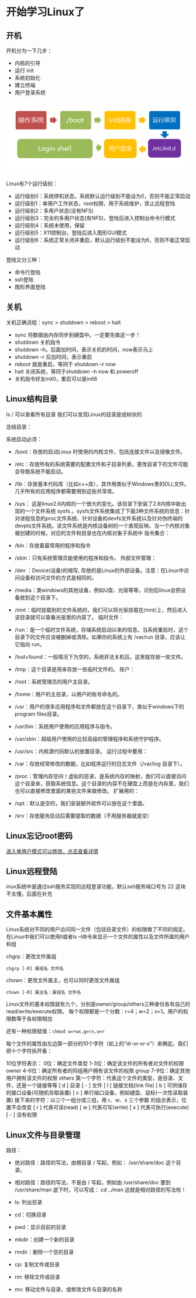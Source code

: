 # 开始学习Linux了

## 开机

开机分为一下几步：

* 内核的引导
* 运行 init
* 系统初始化
* 建立终端
* 用户登录系统

![avatar](bg2013081707.png)

Linux有7个运行级别：

* 运行级别0：系统停机状态，系统默认运行级别不能设为0，否则不能正常启动
* 运行级别1：单用户工作状态，root权限，用于系统维护，禁止远程登陆
* 运行级别2：多用户状态(没有NFS)
* 运行级别3：完全的多用户状态(有NFS)，登陆后进入控制台命令行模式
* 运行级别4：系统未使用，保留
* 运行级别5：X11控制台，登陆后进入图形GUI模式
* 运行级别6：系统正常关闭并重启，默认运行级别不能设为6，否则不能正常启动

登陆又分三种：

* 命令行登陆
* ssh登陆
* 图形界面登陆

## 关机

关机正确流程：sync > shutdown > reboot > halt

* sync 将数据由内存同步到硬盘中。一定要先做这一步！
* shutdown 关机指令
* shutdown –h。后面加时间，表示关机的时间，now表示马上
* shutdown –r 后加时间，表示重启
* reboot 就是重启，等同于 shutdown –r now
* halt 关闭系统，等同于shutdown –h now 和 poweroff
* 关机指令好友init0，重启可以是init6

## Linux结构目录

ls / 可以查看所有目录
我们可以发现Linux的目录是成树状的

总结目录：

系统启动必须：

* /boot：存放的启动Linux 时使用的内核文件，包括连接文件以及镜像文件。
* /etc：存放所有的系统需要的配置文件和子目录列表，更改目录下的文件可能会导致系统不能启动。
* /lib：存放基本代码库（比如c++库），其作用类似于Windows里的DLL文件。几乎所有的应用程序都需要用到这些共享库。
* /sys： 这是linux2.6内核的一个很大的变化。该目录下安装了2.6内核中新出现的一个文件系统 sysfs 。sysfs文件系统集成了下面3种文件系统的信息：针对进程信息的proc文件系统、针对设备的devfs文件系统以及针对伪终端的devpts文件系统。该文件系统是内核设备树的一个直观反映。当一个内核对象被创建的时候，对应的文件和目录也在内核对象子系统中
指令集合：

* /bin：存放着最常用的程序和指令
* /sbin：只有系统管理员能使用的程序和指令。
外部文件管理：

* /dev ：Device(设备)的缩写, 存放的是Linux的外部设备。注意：在Linux中访问设备和访问文件的方式是相同的。
* /media：类windows的其他设备，例如U盘、光驱等等，识别后linux会把设备放到这个目录下。
* /mnt：临时挂载别的文件系统的，我们可以将光驱挂载在/mnt/上，然后进入该目录就可以查看光驱里的内容了。
临时文件：

* /run：是一个临时文件系统，存储系统启动以来的信息。当系统重启时，这个目录下的文件应该被删掉或清除。如果你的系统上有 /var/run 目录，应该让它指向 run。
* /lost+found：一般情况下为空的，系统非法关机后，这里就存放一些文件。
* /tmp：这个目录是用来存放一些临时文件的。
账户：

* /root：系统管理员的用户主目录。
* /home：用户的主目录，以用户的账号命名的。
* /usr：用户的很多应用程序和文件都放在这个目录下，类似于windows下的program files目录。
* /usr/bin：系统用户使用的应用程序与指令。
* /usr/sbin：超级用户使用的比较高级的管理程序和系统守护程序。
* /usr/src：内核源代码默认的放置目录。
运行过程中要用：

* /var：存放经常修改的数据，比如程序运行的日志文件（/var/log 目录下）。
* /proc：管理内存空间！虚拟的目录，是系统内存的映射，我们可以直接访问这个目录来，获取系统信息。这个目录的内容不在硬盘上而是在内存里，我们也可以直接修改里面的某些文件来做修改。
扩展用的：

* /opt：默认是空的，我们安装额外软件可以放在这个里面。
* /srv：存放服务启动后需要提取的数据（不用服务器就是空）

## Linux忘记root密码

[进入单用户模式可以修改，点击查看详情](https://www.runoob.com/linux/linux-forget-password.html)

## Linux远程登陆

inux系统中是通过ssh服务实现的远程登录功能，默认ssh服务端口号为 22
这块不太懂，后面在补充

## 文件基本属性

Linux系统对不同的用户访问同一文件（包括目录文件）的权限做了不同的规定。
在Linux中我们可以使用ll或者ls –l命令来显示一个文件的属性以及文件所属的用户和组

chgrp：更改文件属组

`chgrp [-R] 属组名 文件名`

chown：更改文件属主，也可以同时更改文件属组

`chown [-R] 属主名：属组名 文件名`

Linux文件的基本权限就有九个，分别是owner/group/others三种身份各有自己的read/write/execute权限。
每个权限都是一个分数：r=4；w=2；x=1。用户的权限数等于各权限相加

还有一种权限赋值：`chmod u=rwx,g=rx,o=r`

每个文件的属性由左边第一部分的10个字符（如上的“dr-xr-xr-x”）来确定。我们把十个字符拆开看：

10位字符表示：
0位：确定文件类型
1-3位：确定该文件的所有者对文件的权限 owner
4-6位：确定所有者的同组用户拥有该文件的权限 group
7-9位：确定其他用户拥有该文件的权限 others
第一个字符：代表这个文件的类型，是目录、文件，还是一个链接等等
[ d ] 目录
[ - ] 文件
[ l  ] 链接文档(link file)
[ b ] 可供储存的接口设备(可随机存取装置)
[ c ] 串行端口设备，例如键盘、鼠标(一次性读取装置)
接下来的字符：以三个一组分成三组，用 r、w、x 三个参数
的组合表示，位置不会改变
[ r ] 代表可读(read)
[ w ] 代表可写(write)
[ x ] 代表可执行(execute)
[ - ] 没有权限

## Linux文件与目录管理

路径：

* 绝对路径：路径的写法，由根目录 / 写起，例如： /usr/share/doc 这个目录。
* 相对路径：路径的写法，不是由 / 写起，例如由 /usr/share/doc 要到 /usr/share/man 底下时，可以写成： cd ../man 这就是相对路径的写法啦！

* ls: 列出目录
* cd：切换目录
* pwd：显示目前的目录
* mkdir：创建一个新的目录
* rmdir：删除一个空的目录
* cp: 复制文件或目录
* rm: 移除文件或目录
* mv: 移动文件与目录，或修改文件与目录的名称

